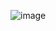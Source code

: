 
![image](https://github.com/Galehuset/.github/assets/2757177/2e54921b-c5f4-46be-a989-d7da9064ab7d)
